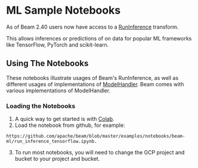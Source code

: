 <!--
    Licensed to the Apache Software Foundation (ASF) under one
    or more contributor license agreements.  See the NOTICE file
    distributed with this work for additional information
    regarding copyright ownership.  The ASF licenses this file
    to you under the Apache License, Version 2.0 (the
    "License"); you may not use this file except in compliance
    with the License.  You may obtain a copy of the License at

      http://www.apache.org/licenses/LICENSE-2.0

    Unless required by applicable law or agreed to in writing,
    software distributed under the License is distributed on an
    "AS IS" BASIS, WITHOUT WARRANTIES OR CONDITIONS OF ANY
    KIND, either express or implied.  See the License for the
    specific language governing permissions and limitations
    under the License.
-->
# ML Sample Notebooks

As of Beam 2.40 users now have access to a
[RunInference](https://beam.apache.org/releases/pydoc/current/apache_beam.ml.inference.base.html#apache_beam.ml.inference.base.RunInference)
transform.

This allows inferences or predictions of on data for
popular ML frameworks like TensorFlow, PyTorch and
scikit-learn.

## Using The Notebooks

These notebooks illustrate usages of Beam's RunInference, as well as different
usages of implementations of [ModelHandler](https://beam.apache.org/releases/pydoc/current/apache_beam.ml.inference.base.html#apache_beam.ml.inference.base.ModelHandler).
Beam comes with various implementations of ModelHandler.

### Loading the Notebooks

1. A quick way to get started is with [Colab](https://colab.sandbox.google.com/).
2. Load the notebook from github, for example:
```
https://github.com/apache/beam/blob/master/examples/notebooks/beam-ml/run_inference_tensorflow.ipynb.
```

3. To run most notebooks, you will need to change the GCP project and bucket
to your project and bucket.
